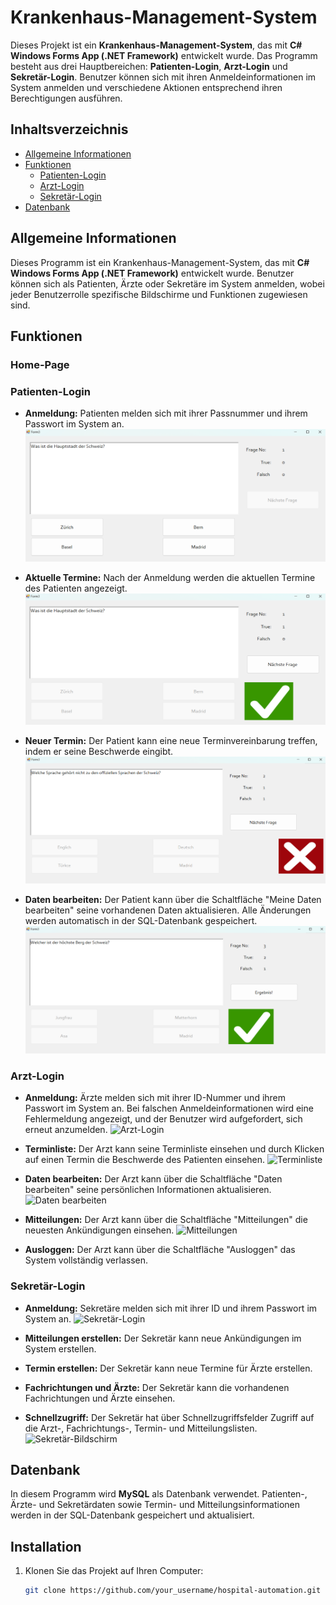 # Krankenhaus-Management-System

Dieses Projekt ist ein **Krankenhaus-Management-System**, das mit **C# Windows Forms App (.NET Framework)** entwickelt wurde. Das Programm besteht aus drei Hauptbereichen: **Patienten-Login**, **Arzt-Login** und **Sekretär-Login**. Benutzer können sich mit ihren Anmeldeinformationen im System anmelden und verschiedene Aktionen entsprechend ihren Berechtigungen ausführen.

## Inhaltsverzeichnis
- [Allgemeine Informationen](#allgemeine-informationen)
- [Funktionen](#funktionen)
  - [Patienten-Login](#patienten-login)
  - [Arzt-Login](#arzt-login)
  - [Sekretär-Login](#sekretär-login)
- [Datenbank](#datenbank)

## Allgemeine Informationen

Dieses Programm ist ein Krankenhaus-Management-System, das mit **C# Windows Forms App (.NET Framework)** entwickelt wurde. Benutzer können sich als Patienten, Ärzte oder Sekretäre im System anmelden, wobei jeder Benutzerrolle spezifische Bildschirme und Funktionen zugewiesen sind.

## Funktionen

### Home-Page


### Patienten-Login

- **Anmeldung:** Patienten melden sich mit ihrer Passnummer und ihrem Passwort im System an.
  ![Patienten-Login](/Images/Screenshot1.png)
  
- **Aktuelle Termine:** Nach der Anmeldung werden die aktuellen Termine des Patienten angezeigt.
  ![Aktuelle Termine](/Images/Screenshot2.png)
  
- **Neuer Termin:** Der Patient kann eine neue Terminvereinbarung treffen, indem er seine Beschwerde eingibt.
  ![Neuer Termin](/Images/Screenshot3.png)
  
- **Daten bearbeiten:** Der Patient kann über die Schaltfläche "Meine Daten bearbeiten" seine vorhandenen Daten aktualisieren. Alle Änderungen werden automatisch in der SQL-Datenbank gespeichert.
  ![Daten bearbeiten](/Images/Screenshot4.png)

### Arzt-Login

- **Anmeldung:** Ärzte melden sich mit ihrer ID-Nummer und ihrem Passwort im System an. Bei falschen Anmeldeinformationen wird eine Fehlermeldung angezeigt, und der Benutzer wird aufgefordert, sich erneut anzumelden.
  ![Arzt-Login](path_to_your_image)
  
- **Terminliste:** Der Arzt kann seine Terminliste einsehen und durch Klicken auf einen Termin die Beschwerde des Patienten einsehen.
  ![Terminliste](path_to_your_image)
  
- **Daten bearbeiten:** Der Arzt kann über die Schaltfläche "Daten bearbeiten" seine persönlichen Informationen aktualisieren.
  ![Daten bearbeiten](path_to_your_image)
  
- **Mitteilungen:** Der Arzt kann über die Schaltfläche "Mitteilungen" die neuesten Ankündigungen einsehen.
  ![Mitteilungen](path_to_your_image)
  
- **Ausloggen:** Der Arzt kann über die Schaltfläche "Ausloggen" das System vollständig verlassen.

### Sekretär-Login

- **Anmeldung:** Sekretäre melden sich mit ihrer ID und ihrem Passwort im System an.
  ![Sekretär-Login](path_to_your_image)
  
- **Mitteilungen erstellen:** Der Sekretär kann neue Ankündigungen im System erstellen.
  
- **Termin erstellen:** Der Sekretär kann neue Termine für Ärzte erstellen.
  
- **Fachrichtungen und Ärzte:** Der Sekretär kann die vorhandenen Fachrichtungen und Ärzte einsehen.
  
- **Schnellzugriff:** Der Sekretär hat über Schnellzugriffsfelder Zugriff auf die Arzt-, Fachrichtungs-, Termin- und Mitteilungslisten.
  ![Sekretär-Bildschirm](path_to_your_image)

## Datenbank

In diesem Programm wird **MySQL** als Datenbank verwendet. Patienten-, Ärzte- und Sekretärdaten sowie Termin- und Mitteilungsinformationen werden in der SQL-Datenbank gespeichert und aktualisiert.

## Installation

1. Klonen Sie das Projekt auf Ihren Computer:
   ```bash
   git clone https://github.com/your_username/hospital-automation.git
